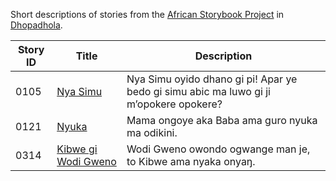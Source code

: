 Short descriptions of stories from the [African Storybook Project](http://my.africanstorybook.org) in [Dhopadhola](https://github.com/global-asp/asp-source/tree/master/adh).

Story ID | Title | Description
-------- | ----- | -----------
0105 | [Nya Simu](http://my.africanstorybook.org/stories/nya-simu) | Nya Simu oyido dhano gi pi! Apar ye bedo gi simu abic ma luwo gi ji m’opokere opokere?
0121 | [Nyuka](http://my.africanstorybook.org/stories/nyuka) | Mama ongoye aka Baba ama guro nyuka ma odikini.
0314 | [Kibwe gi Wodi Gweno](http://my.africanstorybook.org/stories/kibwe-gi-wodi-gweno) | Wodi Gweno owondo ogwange man je, to Kibwe ama nyaka onyaŋ.
